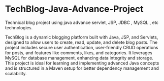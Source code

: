# TechBlog-Java-Advance-Project
Technical blog project using java advance servlet, JSP, JDBC , MySQL , etc technologies.


TechBlog is a dynamic blogging platform built with Java, JSP, and Servlets, designed to allow users to create, read, update, and delete blog posts. The project includes secure user authentication, user-friendly CRUD operations for posts, and features like comments, likes, and categories. It leverages MySQL for database management, enhancing data integrity and storage. This project is ideal for learning and implementing advanced Java concepts and is structured in a Maven setup for better dependency management and scalability.
